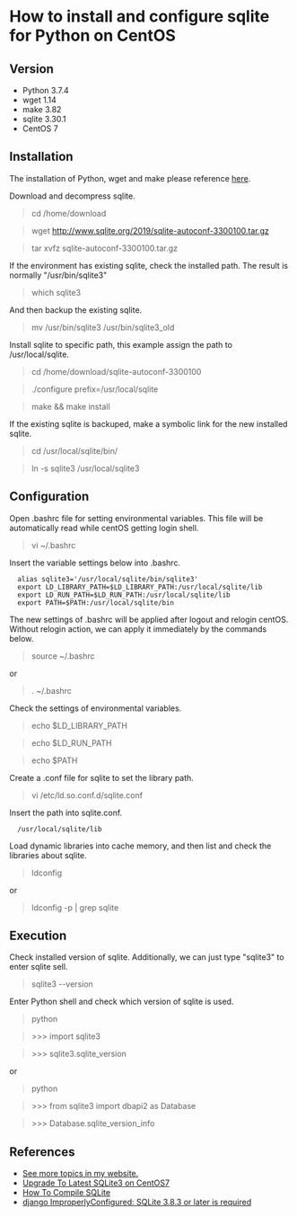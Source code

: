 # How to install and configure sqlite for Python on CentOS
## Version
- Python 3.7.4
- wget 1.14
- make 3.82
- sqlite 3.30.1
- CentOS 7

## Installation
The installation of Python, wget and make please reference [here](http://www.tzuchikao.com/en/notes/essay/5dbf622be97675ab3645185d).

Download and decompress sqlite.
> cd /home/download

> wget http://www.sqlite.org/2019/sqlite-autoconf-3300100.tar.gz

> tar xvfz sqlite-autoconf-3300100.tar.gz

If the environment has existing sqlite, check the installed path. The result is normally "/usr/bin/sqlite3"
> which sqlite3

And then backup the existing sqlite.
> mv /usr/bin/sqlite3 /usr/bin/sqlite3_old

Install sqlite to specific path, this example assign the path to /usr/local/sqlite.
> cd /home/download/sqlite-autoconf-3300100

> ./configure prefix=/usr/local/sqlite

> make && make install

If the existing sqlite is backuped, make a symbolic link for the new installed sqlite.
> cd /usr/local/sqlite/bin/

> ln -s sqlite3 /usr/local/sqlite3


## Configuration
Open .bashrc file for setting environmental variables. This file will be automatically read while centOS getting login shell.
> vi ~/.bashrc

Insert the variable settings below into .bashrc.
```
  alias sqlite3='/usr/local/sqlite/bin/sqlite3'
  export LD_LIBRARY_PATH=$LD_LIBRARY_PATH:/usr/local/sqlite/lib
  export LD_RUN_PATH=$LD_RUN_PATH:/usr/local/sqlite/lib
  export PATH=$PATH:/usr/local/sqlite/bin
```

The new settings of .bashrc will be applied after logout and relogin centOS. Without relogin action, we can apply it immediately by the commands below.
> source ~/.bashrc

or

> . ~/.bashrc

Check the settings of environmental variables.
> echo $LD_LIBRARY_PATH

> echo $LD_RUN_PATH

> echo $PATH

Create a .conf file for sqlite to set the library path.
> vi /etc/ld.so.conf.d/sqlite.conf

Insert the path into sqlite.conf.
```
  /usr/local/sqlite/lib
```

Load dynamic libraries into cache memory, and then list and check the libraries about sqlite.
> ldconfig

or

> ldconfig -p | grep sqlite


## Execution
Check installed version of sqlite. Additionally, we can just type "sqlite3" to enter sqlite sell.
> sqlite3 --version

Enter Python shell and check which version of sqlite is used.
> python

> \>\>\> import sqlite3

> \>\>\> sqlite3.sqlite_version

or

> python

> \>\>\> from sqlite3 import dbapi2 as Database

> \>\>\> Database.sqlite_version_info


## References
- [See more topics in my website.](http://www.tzuchikao.com/en/notes/)
- [Upgrade To Latest SQLite3 on CentOS7](https://linuxhint.com/upgrade-to-latest-sqlite3-on-centos7/)
- [How To Compile SQLite](https://sqlite.org/howtocompile.html)
- [django ImproperlyConfigured: SQLite 3.8.3 or later is required](http://www.py3study.com/Article/details/id/2810.html)



